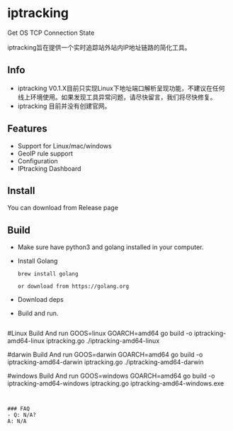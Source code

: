 # iptracking
Get OS TCP Connection State

iptracking旨在提供一个实时追踪站外站内IP地址链路的简化工具。

## Info
- iptracking V0.1.X目前只实现Linux下地址端口解析呈现功能，不建议在任何线上环境使用。如果发现工具异常问题，请尽快留言，我们将尽快修复。
- iptracking 目前并没有创建官网。

## Features

- Support for Linux/mac/windows
- GeoIP rule support
- Configuration
- IPtracking Dashboard

## Install

You can download from Release page

## Build
- Make sure have python3 and golang installed in your computer.

- Install Golang
  ```
  brew install golang

  or download from https://golang.org
  ```

- Download deps

- Build and run.
  ```
#Linux Build And run
GOOS=linux   GOARCH=amd64 go build -o iptracking-amd64-linux  iptracking.go
./iptracking-amd64-linux

#darwin Build And run
GOOS=darwin   GOARCH=amd64 go build -o iptracking-amd64-darwin  iptracking.go
./iptracking-amd64-darwin

#windows Build And run
GOOS=windows   GOARCH=amd64 go build -o iptracking-amd64-windows  iptracking.go
iptracking-amd64-windows.exe

  ```


### FAQ
- Q: N/A?  
  A: N/A
